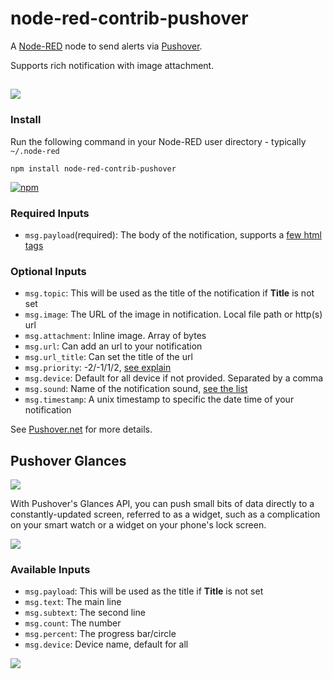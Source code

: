 node-red-contrib-pushover
======================

A <a href="http://nodered.org" target="_new">Node-RED</a> node to send alerts via <a href="http://www.pushover.net/" target="_new">Pushover</a>.

Supports rich notification with image attachment.

![](banner.gif)
----

### Install

Run the following command in your Node-RED user directory - typically `~/.node-red`

    npm install node-red-contrib-pushover

[![npm](https://img.shields.io/npm/v/node-red-contrib-pushover.svg)](https://www.npmjs.com/package/node-red-contrib-pushover)

### Required Inputs
- `msg.payload`(required): The body of the notification, supports a [few html tags](https://pushover.net/api#html)

### Optional Inputs
- `msg.topic`: This will be used as the title of the notification if **Title** is not set
- `msg.image`: The URL of the image in notification. Local file path or http(s) url
- `msg.attachment`: Inline image. Array of bytes
- `msg.url`: Can add an url to your notification
- `msg.url_title`: Can set the title of the url
- `msg.priority`: -2/-1/1/2, [see explain](https://pushover.net/api#priority)
- `msg.device`: Default for all device if not provided. Separated by a comma
- `msg.sound`: Name of the notification sound, [see the list](https://pushover.net/api#sounds)
- `msg.timestamp`: A unix timestamp to specific the date time of your notification


See <a href="https://pushover.net/api" target="_new">Pushover.net</a> for more details.

## Pushover Glances

![](glances-node.png)

With Pushover's Glances API, you can push small bits of data directly to a constantly-updated screen, referred to as a widget, such as a complication on your smart watch or a widget on your phone's lock screen.

![](icons/help-glances-preview.jpg)

### Available Inputs
- `msg.payload`: This will be used as the title if **Title** is not set
- `msg.text`: The main line
- `msg.subtext`: The second line
- `msg.count`: The number
- `msg.percent`: The progress bar/circle
- `msg.device`: Device name, default for all

![](icons/help-glances-props.png)

